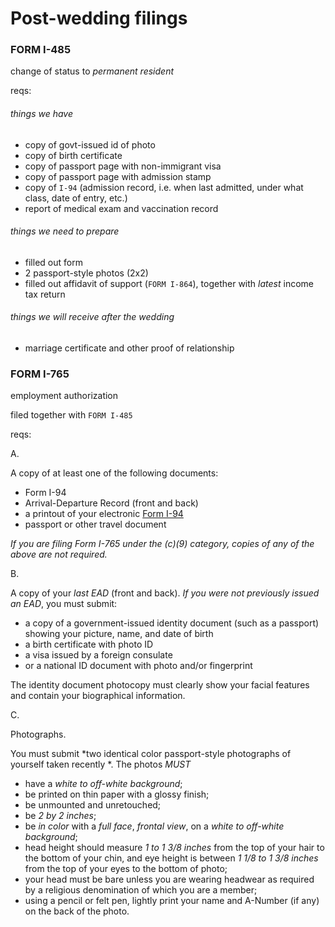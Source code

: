 # Post-wedding filings

### FORM I-485
change of status to _permanent resident_

reqs:

###### things we have
- copy of govt-issued id of photo
- copy of birth certificate
- copy of passport page with non-immigrant visa
- copy of passport page with admission stamp
- copy of `I-94` (admission record, i.e. when last admitted, under what class, date of entry, etc.)
- report of medical exam and vaccination record

###### things we need to prepare
- filled out form
- 2 passport-style photos (2x2)
- filled out affidavit of support (`FORM I-864`), together with _latest_ income tax return

###### things we will receive after the wedding
- marriage certificate and other proof of relationship

### FORM I-765
employment authorization

filed together with `FORM I-485`

reqs: 

A. 

A copy of at least one of the following documents:  
- Form I-94
- Arrival-Departure Record (front and back)
- a printout of your electronic [Form I-94](www.cbp.gov/i94)
- passport or other travel document 

*If you are filing 
Form I-765 under the (c)(9) category, copies of any of the above are not required.*

B. 

A copy of your *last EAD* (front and back).  *If you were not previously issued an EAD*, you must submit: 
- a copy of a government-issued identity document (such as a passport) showing your picture, name, and date of birth 
- a birth certificate with photo ID
- a visa issued by a foreign consulate
- or a national ID document with photo and/or fingerprint

The identity document photocopy must clearly show your facial features and contain your 
biographical information.

C. 

Photographs.

You must submit *two identical color passport-style photographs of yourself taken recently
*. The photos _MUST_ 
- have a *white to off-white background*;
- be printed on thin paper with a glossy finish; 
- be unmounted and unretouched;
- be *2 by 2 inches*;
- be *in color* with a *full face*, *frontal view*, on a *white to off-white background*;
- head height should measure _1 to 1 3/8 inches_ from the top of your hair to the bottom of your chin, and eye height is between _1 1/8 to 1 3/8 inches_ from the top of your eyes to the bottom of photo;
- your head must be bare unless you are wearing headwear as required by a religious denomination of which you are a member;
- using a pencil or felt pen, lightly print your name and A-Number (if 
any) on the back of the photo.
